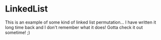 LinkedList
==========
This is an example of some kind of linked list permutation... I have written it long time back and I don't remember what it does!
Gotta check it out sometime! ;)
